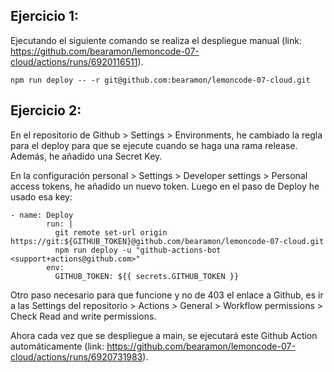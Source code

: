 ## Ejercicio 1:

Ejecutando el siguiente comando se realiza el despliegue manual (link: https://github.com/bearamon/lemoncode-07-cloud/actions/runs/6920116511).

```
npm run deploy -- -r git@github.com:bearamon/lemoncode-07-cloud.git
```

## Ejercicio 2:

En el repositorio de Github > Settings > Environments, he cambiado la regla para el deploy para que se ejecute cuando se haga una rama release.
Además, he añadido una Secret Key.

En la configuración personal > Settings > Developer settings > Personal access tokens, he añadido un nuevo token.
Luego en el paso de Deploy he usado esa key:
```
- name: Deploy
        run: |
          git remote set-url origin https://git:${GITHUB_TOKEN}@github.com/bearamon/lemoncode-07-cloud.git
          npm run deploy -u "github-actions-bot <support+actions@github.com>"
        env:
          GITHUB_TOKEN: ${{ secrets.GITHUB_TOKEN }}
```
Otro paso necesario para que funcione y no de 403 el enlace a Github, es ir a las Settings del repositorio > Actions > General > Workflow permissions > Check Read and write permissions.

Ahora cada vez que se despliegue a main, se ejecutará este Github Action automáticamente (link: https://github.com/bearamon/lemoncode-07-cloud/actions/runs/6920731983).